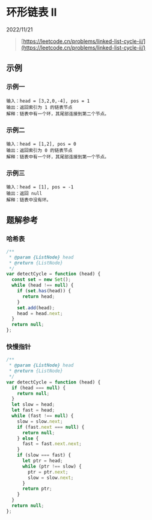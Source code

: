 # 环形链表 II

2022/11/21

> [https://leetcode.cn/problems/linked-list-cycle-ii/](https://leetcode.cn/problems/linked-list-cycle-ii/)

## 示例

### 示例一

```text
输入：head = [3,2,0,-4], pos = 1
输出：返回索引为 1 的链表节点
解释：链表中有一个环，其尾部连接到第二个节点。
```

### 示例二

```text
输入：head = [1,2], pos = 0
输出：返回索引为 0 的链表节点
解释：链表中有一个环，其尾部连接到第一个节点。
```

### 示例三

```text
输入：head = [1], pos = -1
输出：返回 null
解释：链表中没有环。
```

## 题解参考

### 哈希表

```javascript
/**
 * @param {ListNode} head
 * @return {ListNode}
 */
var detectCycle = function (head) {
  const set = new Set();
  while (head !== null) {
    if (set.has(head)) {
      return head;
    }
    set.add(head);
    head = head.next;
  }
  return null;
};
```

### 快慢指针

```javascript
/**
 * @param {ListNode} head
 * @return {ListNode}
 */
var detectCycle = function (head) {
  if (head === null) {
    return null;
  }
  let slow = head;
  let fast = head;
  while (fast !== null) {
    slow = slow.next;
    if (fast.next === null) {
      return null;
    } else {
      fast = fast.next.next;
    }
    if (slow === fast) {
      let ptr = head;
      while (ptr !== slow) {
        ptr = ptr.next;
        slow = slow.next;
      }
      return ptr;
    }
  }
  return null;
};
```
